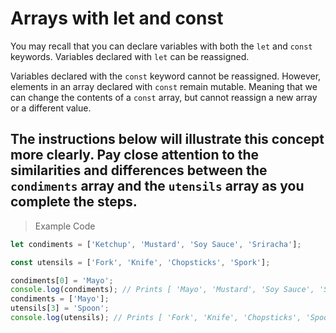 # Arrays with let and const
You may recall that you can declare variables with both the `let` and `const` keywords. Variables declared with `let` can be reassigned.

Variables declared with the `const` keyword cannot be reassigned. However, elements in an array declared with `const` remain mutable. Meaning that we can change the contents of a `const` array, but cannot reassign a new array or a different value.

The instructions below will illustrate this concept more clearly. Pay close attention to the similarities and differences between the `condiments` array and the `utensils` array as you complete the steps.
---
> Example Code
```js
let condiments = ['Ketchup', 'Mustard', 'Soy Sauce', 'Sriracha'];

const utensils = ['Fork', 'Knife', 'Chopsticks', 'Spork'];

condiments[0] = 'Mayo';
console.log(condiments); // Prints [ 'Mayo', 'Mustard', 'Soy Sauce', 'Sriracha' ]
condiments = ['Mayo'];
utensils[3] = 'Spoon';
console.log(utensils); // Prints [ 'Fork', 'Knife', 'Chopsticks', 'Spoon' ]
```
